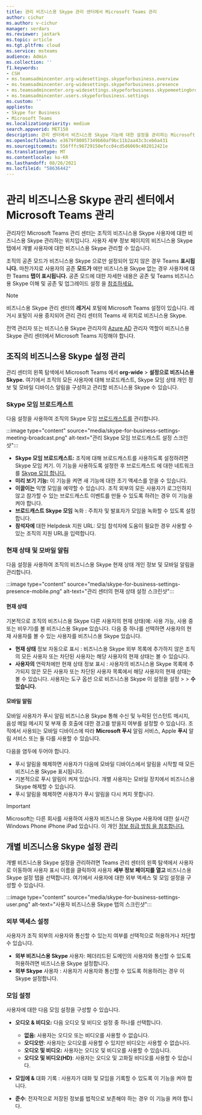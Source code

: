 ```yaml
---
title: 관리 비즈니스용 Skype 관리 센터에서 Microsoft Teams 관리
author: cichur
ms.author: v-cichur
manager: serdars
ms.reviewer: jastark
ms.topic: article
ms.tgt.pltfrm: cloud
ms.service: msteams
audience: Admin
ms.collection: ''
f1.keywords:
- CSH
- ms.teamsadmincenter.org-widesettings.skypeforbusiness.overview
- ms.teamsadmincenter.org-widesettings.skypeforbusiness.presence
- ms.teamsadmincenter.org-widesettings.skypeforbusiness.skypemeetingbroadcast
- ms.teamsadmincenter.users.skypeforbusiness.settings
ms.custom: ''
appliesto:
- Skype for Business
- Microsoft Teams
ms.localizationpriority: medium
search.appverid: MET150
description: 관리 센터에서 비즈니스용 Skype 기능에 대한 설정을 관리하는 Microsoft Teams 대해 자세히 알아보습니다.
ms.openlocfilehash: e3679f80057349b60af9bc11b2aa43c3ceb6a431
ms.sourcegitcommit: 556fffc96729150efcc04cd5d6069c402012421e
ms.translationtype: MT
ms.contentlocale: ko-KR
ms.lasthandoff: 08/26/2021
ms.locfileid: "58636442"
---
```

# <a name="manage-skype-for-business-settings-in-the-microsoft-teams-admin-center"></a>관리 비즈니스용 Skype 관리 센터에서 Microsoft Teams 관리

<!-- Bookmark used by Context Sensitive Help (CSH). Do not delete. -->
<a name="sfb-settings"> </a>
<!-- Do not remove the bookmark link above. -->

관리자인 Microsoft Teams 관리 센터는 조직의 비즈니스용 Skype 사용자에 대한 비즈니스용 Skype 관리하는 위치입니다. 사용자 세부 [](#manage-skype-for-business-settings-for-your-organization) 정보 페이지의 비즈니스용 Skype  탭에서 개별 사용자에 대한 비즈니스용 Skype  관리할 수 있습니다. [](#manage-skype-for-business-settings-for-individual-users)

조직의 공존 모드가 비즈니스용 Skype 으로만 설정되어 있지 않은 경우 Teams **표시됩니다.**  마찬가지로 사용자의 공존 **모드가** 에만 비즈니스용 Skype 없는 경우 사용자에 대한 Teams **탭이 표시됩니다.** 공존 모드에 대한 자세한 내용은 [](teams-and-skypeforbusiness-coexistence-and-interoperability.md) 공존 및 Teams 비즈니스용 Skype 이해 및 공존 및 업그레이드 설정 을 [참조하세요.](setting-your-coexistence-and-upgrade-settings.md)

> [!NOTE]
> 비즈니스용 Skype 관리 센터의 **레거시** 포털에 Microsoft Teams 설정이 있습니다. 레거시 포털이 사용 중지되어 관리 관리 센터의 Teams 새 위치로 비즈니스용 Skype.

전역 관리자 또는 비즈니스용 Skype 관리자의 [Azure AD](/azure/active-directory/roles/permissions-reference) 관리자 역할이 비즈니스용 Skype 관리 센터에서 Microsoft Teams 지정해야 합니다.

## <a name="manage-skype-for-business-settings-for-your-organization"></a>조직의 비즈니스용 Skype 설정 관리

관리 센터의 왼쪽 탐색에서 Microsoft Teams 에서 **org-wide**  >  **설정으로 비즈니스용 Skype.** 여기에서 조직의 모든 사용자에 대해 브로드캐스트, Skype 모임 상태 개인 정보 및 모바일 디바이스 알림을 구성하고 관리할 비즈니스용 Skype 수 있습니다.

### <a name="skype-meeting-broadcast"></a>Skype 모임 브로드캐스트

<!-- Bookmark used by Context Sensitive Help (CSH). Do not delete. -->
<a name="sfb-org-wide-broadcast"> </a>
<!-- Do not remove the bookmark link above. -->

다음 설정을 사용하여 조직의 Skype 모임 [브로드캐스트를](https://support.microsoft.com/office/what-is-a-skype-meeting-broadcast-c472c76b-21f1-4e4b-ab58-329a6c33757d) 관리합니다.

:::image type="content" source="media/skype-for-business-settings-meeting-broadcast.png" alt-text="관리 Skype 모임 브로드캐스트 설정 스크린샷":::

- **Skype 모임 브로드캐스트:** 조직에 대해 브로드캐스트를 사용하도록 설정하려면 Skype 모임 켜기. 이 기능을 사용하도록 설정한 후 브로드캐스트 에 대한 네트워크를 [Skype 모임 합니다.](/skypeforbusiness/set-up-your-network-for-skype-meeting-broadcast/set-up-your-network-for-skype-meeting-broadcast)
- **미리 보기 기능:** 이 기능을 켜면 새 기능에 대한 초기 액세스를 얻을 수 있습니다.
- **이끌이는** 익명 모임을 예약할 수 있습니다. 조직 외부의 모든 사용자가 로그인하지 않고 참가할 수 있는 브로드캐스트 이벤트를 만들 수 있도록 하려는 경우 이 기능을 켜야 합니다. 
- **브로드캐스트 Skype 모임** 녹화 : 주최자 및 발표자가 모임을 녹화할 수 있도록 설정합니다.  
- **참석자에** 대한 Helpdesk 지원 URL: 모임 참석자에 도움이 필요한 경우 사용할 수 있는 조직의 지원 URL을 입력합니다.

### <a name="presence-and-mobile-notifications"></a>현재 상태 및 모바일 알림

<!-- Bookmark used by Context Sensitive Help (CSH). Do not delete. -->
<a name="sfb-org-wide-presence-mobile"> </a>
<!-- Do not remove the bookmark link above. -->


다음 설정을 사용하여 조직의 비즈니스용 Skype 현재 상태 개인 정보 및 모바일 알림을 관리합니다.

:::image type="content" source="media/skype-for-business-settings-presence-mobile.png" alt-text="관리 센터의 현재 상태 설정 스크린샷":::

#### <a name="presence"></a>현재 상태

기본적으로 조직의 비즈니스용 Skype 다른 사용자의 현재 상태(예: 사용 가능, 사용 중 또는 비우기)를 볼 비즈니스용 Skype 있습니다. 다음 중 하나를 선택하면 사용자의 현재 사용자를 볼 수 있는 사용자를 비즈니스용 Skype 있습니다.

- **현재 상태** 정보 자동으로 표시 : 비즈니스용 Skype 외부 목록에 추가하지 않은 조직의  모든  사용자 또는 차단된 사용자는 해당 사용자의 현재 상태는 볼 수 있습니다.
- **사용자의** 연락처에만 현재 상태 정보 표시 : 사용자의 비즈니스용 Skype 목록에 추가되지 않은 모든 사용자 또는 차단된  사용자 목록에서 해당 사용자의 현재 상태는 볼 수 있습니다.  사용자는 도구 옵션 으로 비즈니스용 Skype 이 설정을 설정  >    >  **수 있습니다.**

#### <a name="mobile-notifications"></a>모바일 알림

모바일 사용자가 푸시 알림 비즈니스용 Skype 통해 수신 및 누락된 인스턴트 메시지, 음성 메일 메시지 및 부재 중 호출에 대한 경고를 받을지 여부를 설정할 수 있습니다. 조직에서 사용되는 모바일 디바이스에 따라 **Microsoft 푸시** 알림 서비스, Apple **푸시** 알림 서비스 또는 둘 다를 사용할 수 있습니다.

다음을 염두에 두어야 합니다.

- 푸시 알림을 해제하면 사용자가 다음에 모바일 디바이스에서 알림을 시작할 때 모든 비즈니스용 Skype 표시됩니다.
- 기본적으로 푸시 알림이 켜져 있습니다. 개별 사용자는 모바일 장치에서 비즈니스용 Skype 해제할 수 있습니다.
- 푸시 알림을 해제하면 사용자가 푸시 알림을 다시 켜지 못합니다. 

> [!IMPORTANT]
> Microsoft는 다른 회사를 사용하여 사용자 비즈니스용 Skype 사용자에 대한 실시간 Windows Phone iPhone iPad 있습니다. 이 개인 [정보 취급 방침 을 참조합니다.](https://go.microsoft.com/fwlink/p/?linkid=247732)

## <a name="manage-skype-for-business-settings-for-individual-users"></a>개별 비즈니스용 Skype 설정 관리

<!-- Bookmark used by Context Sensitive Help (CSH). Do not delete. -->
<a name="sfb-user-settings"> </a>
<!-- Do not remove the bookmark link above. -->

개별 비즈니스용 Skype 설정을 관리하려면 Teams 관리 센터의 왼쪽 탐색에서 사용자로 이동하여 사용자 표시 이름을 클릭하여 사용자 **세부 정보 페이지를 열고** 비즈니스용 Skype 설정 탭을 선택합니다.  여기에서 사용자에 대한 외부 액세스 및 모임 설정을 구성할 수 있습니다.

:::image type="content" source="media/skype-for-business-settings-user.png" alt-text="사용자 비즈니스용 Skype 탭의 스크린샷":::

### <a name="external-access-settings"></a>외부 액세스 설정

사용자가 조직 외부의 사용자와 통신할 수 있는지 여부를 선택적으로 허용하거나 차단할 수 있습니다.

- **외부 비즈니스용 Skype** 사용자: 페더리드된 도메인의 사용자와 통신할 수 있도록 허용하려면 비즈니스용 Skype 설정합니다.
- **외부 Skype** 사용자 : 사용자가 사용자와 통신할 수 있도록 허용하려는 경우 이 Skype 설정합니다. 

### <a name="meeting-settings"></a>모임 설정

사용자에 대한 다음 모임 설정을 구성할 수 있습니다.

- **오디오 & 비디오:** 다음 오디오 및 비디오 설정 중 하나를 선택합니다.

    - **없음:** 사용자는 오디오 또는 비디오를 사용할 수 없습니다.
    - **오디오만**: 사용자는 오디오를 사용할 수 있지만 비디오는 사용할 수 없습니다.
    - **오디오 및 비디오:** 사용자는 오디오 및 비디오를 사용할 수 있습니다.
    - **오디오 및 비디오(HD)**: 사용자는 오디오 및 고화질 비디오를 사용할 수 있습니다.
    
- **모임에 &** 대화 기록 : 사용자가 대화 및 모임을 기록할 수 있도록 이 기능을 켜야 합니다.
- **준수**: 전자적으로 저장된 정보를 법적으로 보존해야 하는 경우 이 기능을 켜야 합니다.